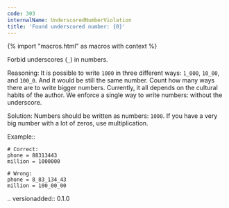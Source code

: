 ```yaml
---
code: 303
internalName: UnderscoredNumberViolation
title: 'Found underscored number: {0}'
---
```


{% import "macros.html" as macros with context %}

Forbid underscores (`_`) in numbers.

Reasoning: It is possible to write `1000` in three different ways:
`1_000`, `10_00`, and `100_0`. And it would be still the same number.
Count how many ways there are to write bigger numbers. Currently, it all
depends on the cultural habits of the author. We enforce a single way to
write numbers: without the underscore.

Solution: Numbers should be written as numbers: `1000`. If you have a
very big number with a lot of zeros, use multiplication.

Example::

    # Correct:
    phone = 88313443
    million = 1000000
    
    # Wrong:
    phone = 8_83_134_43
    million = 100_00_00

.. versionadded:: 0.1.0